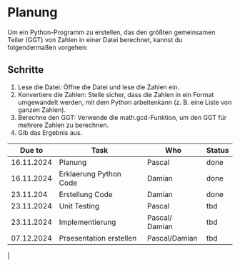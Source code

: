# Planung
Um ein Python-Programm zu erstellen, das den größten gemeinsamen Teiler (GGT)
von Zahlen in einer Datei berechnet, kannst du folgendermaßen vorgehen:

## Schritte
1. Lese die Datei: Öffne die Datei und lese die Zahlen ein.
2. Konvertiere die Zahlen: Stelle sicher, dass die Zahlen in ein Format umgewandelt werden,
   mit dem Python arbeitenkann (z. B. eine Liste von ganzen Zahlen).
3. Berechne den GGT: Verwende die math.gcd-Funktion, um den GGT für mehrere Zahlen zu berechnen.
4. Gib das Ergebnis aus.

| Due to     | Task | Who    | Status |
|------------| ------ |--------| ------ |
| 16.11.2024 | Planung | Pascal | done |
| 16.11.2024 | Erklaerung Python Code | Damian | done |
| 23.11.204 | Erstellung Code | Damian | done |
| 23.11.2024 | Unit Testing | Pascal | tbd |
| 23.11.2024 | Implementierung | Pascal/ Damian | tbd |
| 07.12.2024 | Praesentation erstellen | Pascal/Damian | tbd |
| 